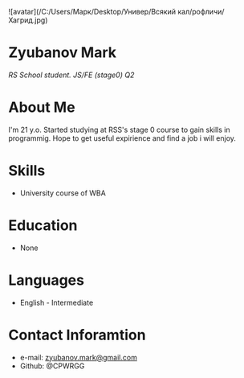 ![avatar](/C:/Users/Марк/Desktop/Универ/Всякий кал/рофличи/Хагрид.jpg)
# Zyubanov Mark
*RS School student. JS/FE (stage0) Q2*
# About Me
I'm 21 y.o. Started studying at RSS's stage 0 course to gain skills in programmig. Hope to get useful expirience and find a job i will enjoy.
# Skills
* University course of WBA
# Education
* None
# Languages
* English - Intermediate
# Contact Inforamtion
* e-mail: zyubanov.mark@gmail.com
* Github: @CPWRGG